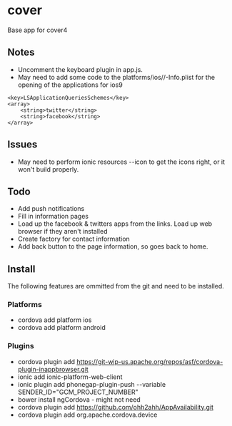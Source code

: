 # cover
Base app for cover4

## Notes
- Uncomment the keyboard plugin in app.js.
- May need to add some code to the platforms/ios/<appname>/<appname>-Info.plist for the opening of the applications for ios9
```
<key>LSApplicationQueriesSchemes</key>
<array>
    <string>twitter</string>
    <string>facebook</string>
</array>
```

## Issues
- May need to perform ionic resources --icon to get the icons right, or it won't build properly.

## Todo
- Add push notifications
- Fill in information pages
- Load up the facebook & twitters apps from the links. Load up web browser if they aren't installed
- Create factory for contact information
- Add back button to the page information, so goes back to home.

## Install
The following features are ommitted from the git and need to be installed.

### Platforms
- cordova add platform ios
- cordova add platform android

### Plugins
- cordova plugin add https://git-wip-us.apache.org/repos/asf/cordova-plugin-inappbrowser.git
- ionic add ionic-platform-web-client
- ionic plugin add phonegap-plugin-push --variable SENDER_ID="GCM_PROJECT_NUMBER"
- bower install ngCordova - might not need
- cordova plugin add https://github.com/ohh2ahh/AppAvailability.git
- cordova plugin add org.apache.cordova.device